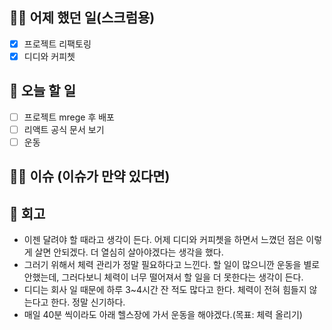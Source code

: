 ## ✍🏻 어제 했던 일(스크럼용)

- [x] 프로젝트 리팩토링
- [x] 디디와 커피쳇

## 📑 오늘 할 일

- [ ] 프로젝트 mrege 후 배포
- [ ] 리액트 공식 문서 보기
- [ ] 운동

## 🙏🏻 이슈 (이슈가 만약 있다면)

## 💬 회고

- 이젠 달려야 할 때라고 생각이 든다. 어제 디디와 커피쳇을 하면서 느꼈던 점은 이렇게 살면 안되겠다. 더 열심히 살아야겠다는 생각을 했다.
- 그러기 위해서 체력 관리가 정말 필요하다고 느낀다. 할 일이 많으니깐 운동을 별로 안했는데, 그러다보니 체력이 너무 떨어져서 할 일을 더 못한다는 생각이 든다.
- 디디는 회사 일 때문에 하루 3~4시간 잔 적도 많다고 한다. 체력이 전혀 힘들지 않는다고 한다. 정말 신기하다.
- 매일 40분 씩이라도 아래 헬스장에 가서 운동을 해야겠다.(목표: 체력 올리기)
